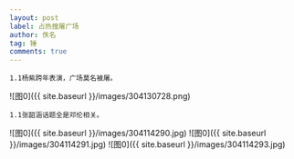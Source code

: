 ```yaml
---
layout: post
label: 占热搜屠广场
author: 佚名
tag: 锤
comments: true
---
```


    1.1杨紫跨年表演，广场莫名被屠。

![图0]({{ site.baseurl }}/images/304130728.png)

    1.1张韶涵话题全是邓伦相关。

![图0]({{ site.baseurl }}/images/304114290.jpg)
![图0]({{ site.baseurl }}/images/304114291.jpg)
![图0]({{ site.baseurl }}/images/304114293.jpg)

